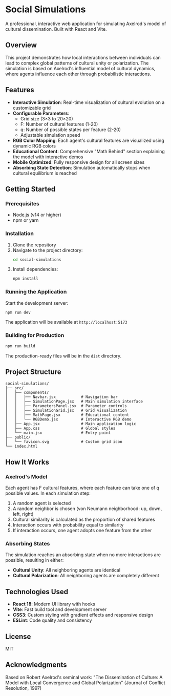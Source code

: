 # Social Simulations

A professional, interactive web application for simulating Axelrod's model of cultural dissemination. Built with React and Vite.

## Overview

This project demonstrates how local interactions between individuals can lead to complex global patterns of cultural unity or polarization. The simulation is based on Axelrod's influential model of cultural dynamics, where agents influence each other through probabilistic interactions.

## Features

- **Interactive Simulation**: Real-time visualization of cultural evolution on a customizable grid
- **Configurable Parameters**:
  - Grid size (3×3 to 20×20)
  - F: Number of cultural features (1-20)
  - q: Number of possible states per feature (2-20)
  - Adjustable simulation speed
- **RGB Color Mapping**: Each agent's cultural features are visualized using dynamic RGB colors
- **Educational Content**: Comprehensive "Math Behind" section explaining the model with interactive demos
- **Mobile Optimized**: Fully responsive design for all screen sizes
- **Absorbing State Detection**: Simulation automatically stops when cultural equilibrium is reached

## Getting Started

### Prerequisites

- Node.js (v14 or higher)
- npm or yarn

### Installation

1. Clone the repository
2. Navigate to the project directory:
   ```bash
   cd social-simulations
   ```
3. Install dependencies:
   ```bash
   npm install
   ```

### Running the Application

Start the development server:
```bash
npm run dev
```

The application will be available at `http://localhost:5173`

### Building for Production

```bash
npm run build
```

The production-ready files will be in the `dist` directory.

## Project Structure

```
social-simulations/
├── src/
│   ├── components/
│   │   ├── Navbar.jsx           # Navigation bar
│   │   ├── SimulationPage.jsx   # Main simulation interface
│   │   ├── ParametersPanel.jsx  # Parameter controls
│   │   ├── SimulationGrid.jsx   # Grid visualization
│   │   ├── MathPage.jsx         # Educational content
│   │   └── RGBDemo.jsx          # Interactive RGB demo
│   ├── App.jsx                  # Main application logic
│   ├── App.css                  # Global styles
│   └── main.jsx                 # Entry point
├── public/
│   └── favicon.svg              # Custom grid icon
└── index.html
```

## How It Works

### Axelrod's Model

Each agent has F cultural features, where each feature can take one of q possible values. In each simulation step:

1. A random agent is selected
2. A random neighbor is chosen (von Neumann neighborhood: up, down, left, right)
3. Cultural similarity is calculated as the proportion of shared features
4. Interaction occurs with probability equal to similarity
5. If interaction occurs, one agent adopts one feature from the other

### Absorbing States

The simulation reaches an absorbing state when no more interactions are possible, resulting in either:
- **Cultural Unity**: All neighboring agents are identical
- **Cultural Polarization**: All neighboring agents are completely different

## Technologies Used

- **React 18**: Modern UI library with hooks
- **Vite**: Fast build tool and development server
- **CSS3**: Custom styling with gradient effects and responsive design
- **ESLint**: Code quality and consistency

## License

MIT

## Acknowledgments

Based on Robert Axelrod's seminal work: "The Dissemination of Culture: A Model with Local Convergence and Global Polarization" (Journal of Conflict Resolution, 1997)
